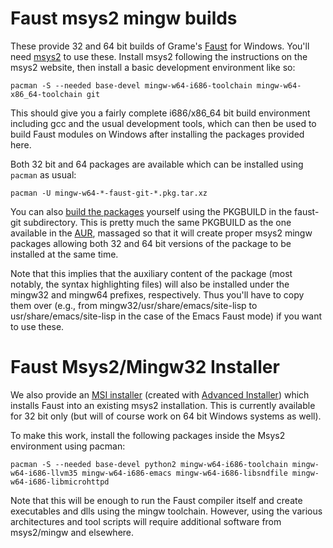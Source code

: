 
Faust msys2 mingw builds
========================

These provide 32 and 64 bit builds of Grame's [Faust][0] for Windows.
You'll need [msys2](http://www.msys2.org/) to use these. Install msys2
following the instructions on the msys2 website, then install a basic
development environment like so:

    pacman -S --needed base-devel mingw-w64-i686-toolchain mingw-w64-x86_64-toolchain git

This should give you a fairly complete i686/x86_64 bit build environment
including gcc and the usual development tools, which can then be used to build
Faust modules on Windows after installing the packages provided here.

Both 32 bit and 64 packages are available which can be installed using
`pacman` as usual:

    pacman -U mingw-w64-*-faust-git-*.pkg.tar.xz

You can also [build the packages][1] yourself using the PKGBUILD in the
faust-git subdirectory. This is pretty much the same PKGBUILD as the one
available in the [AUR][2], massaged so that it will create proper msys2 mingw
packages allowing both 32 and 64 bit versions of the package to be installed
at the same time.

Note that this implies that the auxiliary content of the package (most
notably, the syntax highlighting files) will also be installed under the
mingw32 and mingw64 prefixes, respectively. Thus you'll have to copy them over
(e.g., from mingw32/usr/share/emacs/site-lisp to usr/share/emacs/site-lisp in
the case of the Emacs Faust mode) if you want to use these.

Faust Msys2/Mingw32 Installer
=============================

We also provide an [MSI installer](faust-mingw32-2.5.21.exe) (created
with [Advanced Installer][3]) which installs Faust into an existing msys2
installation. This is currently available for 32 bit only (but will of course
work on 64 bit Windows systems as well).

To make this work, install the following packages inside the Msys2 environment
using pacman:

    pacman -S --needed base-devel python2 mingw-w64-i686-toolchain mingw-w64-i686-llvm35 mingw-w64-i686-emacs mingw-w64-i686-libsndfile mingw-w64-i686-libmicrohttpd

Note that this will be enough to run the Faust compiler itself and create
executables and dlls using the mingw toolchain. However, using the various
architectures and tool scripts will require additional software from
msys2/mingw and elsewhere.

[0]: http://faust.grame.fr/
[1]: https://github.com/msys2/msys2/wiki/Creating-packages
[2]: https://aur.archlinux.org/packages/faust-git/
[3]: https://www.advancedinstaller.com/
